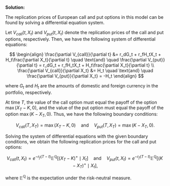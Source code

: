 

**Solution:**

The replication prices of European call and put options in this model can be found by solving a differential equation system.

Let $V_{call}(t,X_t)$ and $V_{put}(t,X_t)$ denote the replication prices of the call and put options, respectively. Then, we have the following system of differential equations:

$$
\begin{align}
\frac{\partial V_{call}}{\partial t} &= r_dG_t + r_fH_tX_t + H_t\frac{\partial X_t}{\partial t} \quad \text{and} \quad \frac{\partial V_{put}}{\partial t} = r_dG_t + r_fH_tX_t + H_t\frac{\partial X_t}{\partial t} \\
\frac{\partial V_{call}}{\partial X_t} &= H_t \quad \text{and} \quad \frac{\partial V_{put}}{\partial X_t} = -H_t 
\end{align}
$$

where $G_t$ and $H_t$ are the amounts of domestic and foreign currency in the portfolio, respectively.

At time $T$, the value of the call option must equal the payoff of the option $\max(X_T-K,0)$, and the value of the put option must equal the payoff of the option $\max(K-X_T,0)$. Thus, we have the following boundary conditions:

$$
V_{call}(T,X_T) = \max(X_T-K,0) \quad \text{and} \quad V_{put}(T,X_T) = \max(K-X_T,0).
$$

Solving the system of differential equations with the given boundary conditions, we obtain the following replication prices for the call and put options:

$$
V_{call}(t,X_t) = e^{-r_f(T-t)}\mathbb{E}^\mathbb{Q}\left[(X_T - K)^+ \mid X_t\right] \quad \text{and} \quad V_{put}(t,X_t) = e^{-r_f(T-t)}\mathbb{E}^\mathbb{Q}\left[(K - X_T)^+ \mid X_t\right],
$$

where $\mathbb{E}^{\mathbb{Q}}$ is the expectation under the risk-neutral measure.